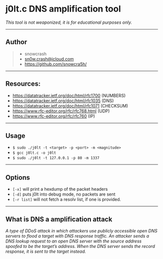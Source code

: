 # j0lt.c DNS amplification tool

_This tool is not weaponized, it is for educational purposes only._

------------------------------------------------------------
## Author
> * snowcrash
> * sn0w.crash@icloud.com
> * https://github.com/snowcra5h/
 ------------------------------------------------------------
 ## Resources:
 * https://datatracker.ietf.org/doc/html/rfc1700    (NUMBERS)
 * https://datatracker.ietf.org/doc/html/rfc1035    (DNS)
 * https://datatracker.ietf.org/doc/html/rfc1071    (CHECKSUM)
 * https://www.rfc-editor.org/rfc/rfc768.html       (UDP)
 * https://www.rfc-editor.org/rfc/rfc760            (IP)
 ------------------------------------------------------------
 ## Usage
 - `$ sudo ./j0lt -t <target> -p <port> -m <magnitude>`
 - `$ gcc j0lt.c -o j0lt`
 - `$ sudo ./j0lt -t 127.0.0.1 -p 80 -m 1337`
 ------------------------------------------------------------
 ## Options
 - `[-x]` will print a hexdump of the packet headers
 - `[-d]` puts j0lt into debug mode, no packets are sent
 - `[-r list]` will not fetch a resolv list, if one is provided.
 ------------------------------------------------------------
## What is DNS a amplification attack
 _A type of DDoS attack in which attackers use publicly
 accessible open DNS servers to flood a target with DNS
 response traffic. An attacker sends a DNS lookup request
 to an open DNS server with the source address spoofed to
 be the target’s address. When the DNS server sends the
 record response, it is sent to the target instead._
